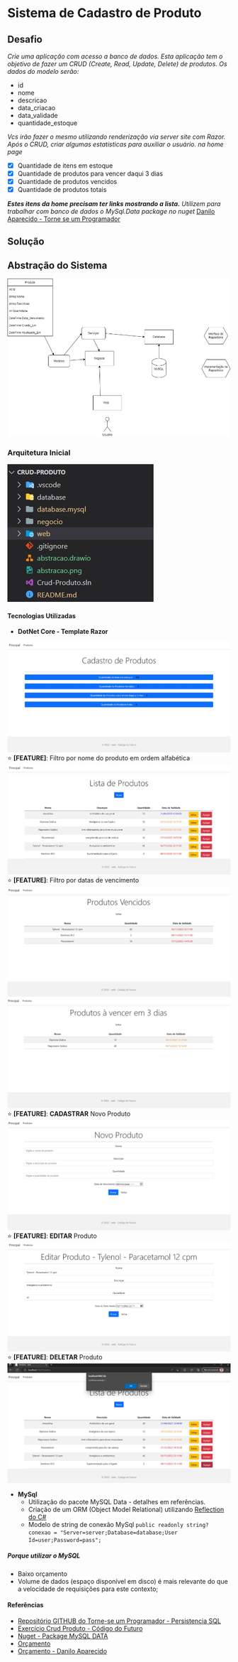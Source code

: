 # Sistema de Cadastro de Produto

## Desafio

*Crie uma aplicação com acesso a banco de dados.
Esta aplicação tem o objetivo de fazer um CRUD (Create, Read, Update, Delete) de produtos. Os dados do modelo serão:*

- id
- nome
- descricao
- data_criacao
- data_validade
- quantidade_estoque

*Vcs irão fazer o mesmo utilizando renderização via server site com Razor.
Após o CRUD, criar algumas estatisticas para auxiliar o usuário. na home page*

- [x] Quantidade de itens em estoque
- [x] Quantidade de produtos para vencer daqui 3 dias
- [x] Quantidade de produtos vencidos
- [x] Quantidade de produtos totais

***Estes itens da home precisam ter links mostrando a lista.***
*Utilizem para trabalhar com banco de dados o MySql.Data package no nuget*
[Danilo Aparecido - Torne se um Programador](https://www.torneseumprogramador.com.br/)

## Solução

## Abstração do Sistema

![Alt text](assets/abstracao.png)

### Arquitetura Inicial

![Alt text](assets/arquitetura.jpg)

#### Tecnologias Utilizadas

- **DotNet Core - Template Razor**

![Alt text](assets/principal.jpg)
:star: **[FEATURE]**: Filtro por nome do produto em ordem alfabética
![Alt text](assets/produtos.jpg)
:star: **[FEATURE]**: Filtro por datas de vencimento
![Alt text](assets/produtosVencidos.jpg)
![Alt text](assets/produtosAvencer.jpg)
:star: **[FEATURE]**: **CADASTRAR** Novo Produto
![Alt text](assets/novo_produto.jpg)
:star: **[FEATURE]**: **EDITAR** Produto
![Alt text](assets/edicao.jpg)
:star: **[FEATURE]**: **DELETAR** Produto
![Alt text](assets/delecao.jpg)

- **MySql**
  - Utilização do pacote MySQL Data - detalhes em referências.
  - Criação de um ORM (Object Model Relational) utilizando [Reflection do C#](https://learn.microsoft.com/pt-br/dotnet/csharp/programming-guide/concepts/reflection)
  - Modelo de string de conexão MySql
``public readonly string? conexao = "Server=server;Database=database;User Id=user;Password=pass";``

##### Porque utilizar o MySQL

- Baixo orçamento
- Volume de dados (espaço disponível em disco) é mais relevante do que a velocidade de requisições para este contexto;

#### Referências

- [Repositório GITHUB do Torne-se um Programador - Persistencia SQL](
https://github.com/torneseumprogramador/persistencia_sql_codigo_do_futuro/tree/main/web)
- [Exercício Crud Produto - Código do Futuro](https://wordpad.cc/codigo-do-futuro-)
- [Nuget - Package MySQL DATA](https://www.nuget.org/packages/MySql.Data)
- [Orçamento](assets/Or%C3%A7amento.md)
- [Orçamento - Danilo Aparecido](https://wordpad.cc/introducao-a-banco-de-dados-voltado-ao-negocio)
